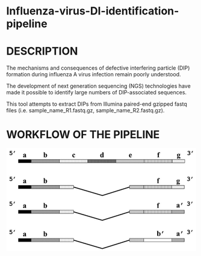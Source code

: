# Influenza-virus-DI-identification-pipeline

# DESCRIPTION

The mechanisms and consequences of defective interfering particle (DIP) formation during influenza A virus infection remain poorly understood.

The development of next generation sequencing (NGS) technologies have made it possible to identify large numbers of DIP-associated sequences.

This tool attempts to extract DIPs from Illumina paired-end gzipped fastq files (i.e. sample_name_R1.fastq.gz, sample_name_R2.fastq.gz).

# WORKFLOW OF THE PIPELINE

![Alt text](DIP_diagram.png?raw=true "Workflow")
